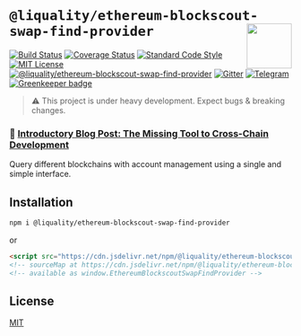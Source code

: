# `@liquality/ethereum-blockscout-swap-find-provider` <img align="right" src="https://raw.githubusercontent.com/liquality/chainabstractionlayer/master/liquality-logo.png" height="80px" />


[![Build Status](https://travis-ci.com/liquality/chainabstractionlayer.svg?branch=master)](https://travis-ci.com/liquality/chainabstractionlayer)
[![Coverage Status](https://coveralls.io/repos/github/liquality/chainabstractionlayer/badge.svg?branch=master)](https://coveralls.io/github/liquality/chainabstractionlayer?branch=master)
[![Standard Code Style](https://img.shields.io/badge/codestyle-standard-brightgreen.svg)](https://github.com/standard/standard)
[![MIT License](https://img.shields.io/badge/license-MIT-brightgreen.svg)](../../LICENSE.md)
[![@liquality/ethereum-blockscout-swap-find-provider](https://img.shields.io/npm/dt/@liquality/ethereum-blockscout-swap-find-provider.svg)](https://npmjs.com/package/@liquality/ethereum-blockscout-swap-find-provider)
[![Gitter](https://img.shields.io/gitter/room/liquality/Lobby.svg)](https://gitter.im/liquality/Lobby?source=orgpage)
[![Telegram](https://img.shields.io/badge/chat-on%20telegram-blue.svg)](https://t.me/Liquality) [![Greenkeeper badge](https://badges.greenkeeper.io/liquality/chainabstractionlayer.svg)](https://greenkeeper.io/)

> :warning: This project is under heavy development. Expect bugs & breaking changes.

### :pencil: [Introductory Blog Post: The Missing Tool to Cross-Chain Development](https://medium.com/liquality/the-missing-tool-to-cross-chain-development-2ebfe898efa1)


Query different blockchains with account management using a single and simple interface.


## Installation

```bash
npm i @liquality/ethereum-blockscout-swap-find-provider
```

or

```html
<script src="https://cdn.jsdelivr.net/npm/@liquality/ethereum-blockscout-swap-find-provider@0.2.3/dist/ethereum-blockscout-swap-find-provider.min.js"></script>
<!-- sourceMap at https://cdn.jsdelivr.net/npm/@liquality/ethereum-blockscout-swap-find-provider@0.2.3/dist/ethereum-blockscout-swap-find-provider.min.js.map -->
<!-- available as window.EthereumBlockscoutSwapFindProvider -->
```


## License

[MIT](../../LICENSE.md)
